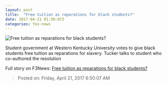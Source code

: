 ```yaml
---
layout: post
title:  "Free tuition as reparations for black students?"
date: 2017-04-21 01:50:07Z
categories: fox-news
---
```


![Free tuition as reparations for black students?](http://a57.foxnews.com/media2.foxnews.com/BrightCove/694940094001/2017/04/21/640/360/694940094001_5405668092001_5405618861001-vs.jpg)

Student government at Western Kentucky University votes to give black students free tuition as reparations for slavery. Tucker talks to student who co-authored the resolution


Full story on F3News: [Free tuition as reparations for black students?](http://www.f3nws.com/n/mf3YFG)

> Posted on: Friday, April 21, 2017 6:50:07 AM
